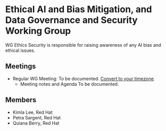 # Ethical AI and Bias Mitigation, and Data Governance and Security  Working Group

WG Ethics Security is responsible for raising awareness of any AI bias and ethical issues.

## Meetings
* Regular WG Meeting: To be documented. [Convert to your timezone](http://www.thetimezoneconverter.com/?t=14:00&tz=ET%20%28Eastern%20Time%29).
  * Meeting notes and Agenda To be documented.

## Members

* Kimla Lee, Red Hat
* Petra Sargent, Red Hat
* Quiana Berry, Red Hat
